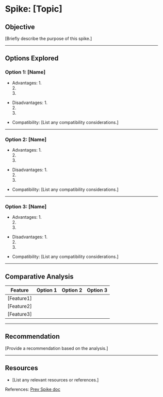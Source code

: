 # Spike: [Topic]

## Objective 
[Briefly describe the purpose of this spike.]

---

## Options Explored

### Option 1: [Name]

- Advantages: 
  1.  
  2.  
  3.  

- Disadvantages: 
  1.  
  2.  
  3.  

- Compatibility: 
  [List any compatibility considerations.]

---

### Option 2: [Name] 

- Advantages: 
  1.  
  2.  
  3.  

- Disadvantages: 
  1.  
  2.  
  3.  

- Compatibility: 
  [List any compatibility considerations.]

---

### Option 3: [Name] 

- Advantages: 
  1.  
  2.  
  3.  

- Disadvantages: 
  1.  
  2.  
  3.  

- Compatibility: 
  [List any compatibility considerations.]

---

## Comparative Analysis 

| Feature| Option 1| Option 2| Option 3|  
|-------------|--------------|--------------|--------------|  
| [Feature1]  |              |              |              |  
| [Feature2]  |              |              |              |  
| [Feature3]  |              |              |              |  

---

## Recommendation 

[Provide a recommendation based on the analysis.]

---

## Resources 

- [List any relevant resources or references.]  

References: [Prev Spike doc](https://typst.app/project/pHJMyIhH8RnUUtByZAWfZt)
